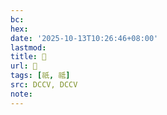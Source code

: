 ```yaml
---
bc:
hex:
date: '2025-10-13T10:26:46+08:00'
lastmod:
title: 􀼤
url: 􀼤
tags: [祇, 祗]
src: DCCV, DCCV
note:
---
```

